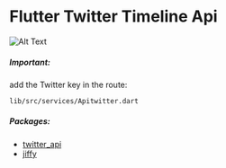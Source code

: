 # Flutter Twitter Timeline Api
![Alt Text](https://raw.githubusercontent.com/edwinmacalopu/google_maps_rule/master/mapsrule.gif?raw=true)
##### Important:
add the Twitter key in the route:
```sh
lib/src/services/Apitwitter.dart
```
##### Packages:
- [twitter_api](https://pub.dev/packages/twitter_api)
- [jiffy](https://pub.dev/packages/jiffy)

